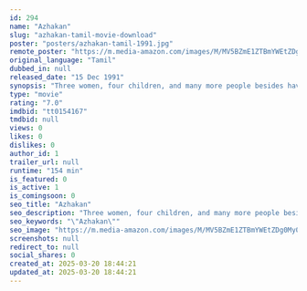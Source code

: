 ```yaml
---
id: 294
name: "Azhakan"
slug: "azhakan-tamil-movie-download"
poster: "posters/azhakan-tamil-1991.jpg"
remote_poster: "https://m.media-amazon.com/images/M/MV5BZmE1ZTBmYWEtZDg0My00MmI2LTgyNTUtYzg4Yzk0NzNiYmEwXkEyXkFqcGc@._V1_SX300.jpg"
original_language: "Tamil"
dubbed_in: null
released_date: "15 Dec 1991"
synopsis: "Three women, four children, and many more people besides have deep love for a hotel owner, yet choosing the right partner for this man takes some doing."
type: "movie"
rating: "7.0"
imdbid: "tt0154167"
tmdbid: null
views: 0
likes: 0
dislikes: 0
author_id: 1
trailer_url: null
runtime: "154 min"
is_featured: 0
is_active: 1
is_comingsoon: 0
seo_title: "Azhakan"
seo_description: "Three women, four children, and many more people besides have deep love for a hotel owner, yet choosing the right partner for this man takes some doing."
seo_keywords: "\"Azhakan\""
seo_image: "https://m.media-amazon.com/images/M/MV5BZmE1ZTBmYWEtZDg0My00MmI2LTgyNTUtYzg4Yzk0NzNiYmEwXkEyXkFqcGc@._V1_SX300.jpg"
screenshots: null
redirect_to: null
social_shares: 0
created_at: 2025-03-20 18:44:21
updated_at: 2025-03-20 18:44:21
---
```


